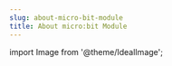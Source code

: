 ```yaml
---
slug: about-micro-bit-module
title: About micro:bit Module
---
```

import Image from '@theme/IdealImage';
